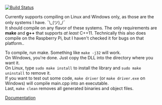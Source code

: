 [![Build Status](https://travis-ci.org/ZacharyWesterman/libzed.svg?branch=master)](https://travis-ci.org/ZacharyWesterman/libzed)

Currently supports compiling on Linux and Windows only, as those are the only systems I have. ¯\\\_(ツ)\_/¯<br>
It should compile on any flavor of these systems. The only requirements are **make** and **g++** that supports *at least* C++11.
Technically this also does compile on the Raspberry Pi, but I haven't checked it for bugs on that platform..

To compile, run make. Something like `make -j32` will work.<br>
On Windows, you're done. Just copy the DLL into the directory where you want it.<br>
On Linux, type `sudo make install` to install the library and `sudo make uninstall` to remove it.<br>
If you want to test out some code, `make driver` (or `make driver.exe` on Windows) will compile main.cpp into an executable.<br>
Last, `make clean` removes all generated binaries and object files.

[Documentation](https://zacharywesterman.github.io)
